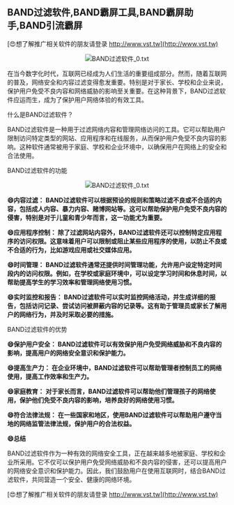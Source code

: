 ## **BAND过滤软件,BAND霸屏工具,BAND霸屏助手,BAND引流霸屏**

[😍想了解推广相关软件的朋友请登录 http://www.vst.tw](http://www.vst.tw)

 <center><img src="https://vst.tw/MP4/tuiguang/png/5.png" alt="BAND过滤软件_0.txt"></center>

在当今数字化时代，互联网已经成为人们生活的重要组成部分。然而，随着互联网的普及，网络安全和内容过滤变得愈发重要。特别是对于家长、学校和企业来说，保护用户免受不良内容和网络威胁的影响至关重要。在这种背景下，BAND过滤软件应运而生，成为了保护用户网络体验的有效工具。

什么是BAND过滤软件？

BAND过滤软件是一种用于过滤网络内容和管理网络访问的工具。它可以帮助用户限制访问特定类型的网站、应用程序和在线服务，从而保护用户免受不良内容的影响。这种软件通常被用于家庭、学校和企业环境中，以确保用户在网络上的安全和合法使用。

BAND过滤软件的功能

 <center><img src="https://vst.tw/MP4/tuiguang/png/7.png" alt="BAND过滤软件_0.txt"></center>

**😄内容过滤： BAND过滤软件可以根据预设的规则和策略过滤不良或不合适的内容，包括成人内容、暴力内容、赌博网站等。这可以帮助保护用户免受不良内容的侵害，特别是对于儿童和青少年而言，这一功能尤为重要。**

**😄应用程序控制： 除了过滤网站内容外，BAND过滤软件还可以控制特定应用程序的访问权限。这意味着用户可以限制或阻止某些应用程序的使用，以防止不良或不合适的行为，比如游戏应用或社交媒体应用。**

**😄时间管理： BAND过滤软件通常还提供时间管理功能，允许用户设定特定时间段内的访问权限。例如，在学校或家庭环境中，可以设定学习时间和休息时间，以帮助提高学生的学习效率和管理网络使用习惯。**

**😄实时监控和报告： BAND过滤软件可以实时监控网络活动，并生成详细的报告，包括访问记录、尝试访问被屏蔽内容的记录等。这有助于管理员或家长了解用户的网络行为，并及时采取必要的措施。**

BAND过滤软件的优势

**😄保护用户安全： BAND过滤软件可以有效保护用户免受网络威胁和不良内容的影响，提高用户的网络安全意识和保护能力。**

**😄提高生产力： 在企业环境中，BAND过滤软件可以帮助管理者控制员工的网络使用，提高工作效率和生产力。**

**😄家庭教育： 对于家长而言，BAND过滤软件可以帮助他们管理孩子的网络使用，保护他们免受不良内容的影响，培养良好的网络使用习惯。**

**😄符合法律法规： 在一些国家和地区，使用BAND过滤软件可以帮助用户遵守当地的网络监管法律法规，保护用户的合法权益。**

**😄总结**

BAND过滤软件作为一种有效的网络安全工具，正在越来越多地被家庭、学校和企业所采用。它不仅可以保护用户免受网络威胁和不良内容的侵害，还可以提高用户的网络安全意识和保护能力。因此，我们鼓励用户在使用互联网时，结合BAND过滤软件，共同营造一个安全、健康的网络环境。

[😍想了解推广相关软件的朋友请登录 http://www.vst.tw](http://www.vst.tw)



